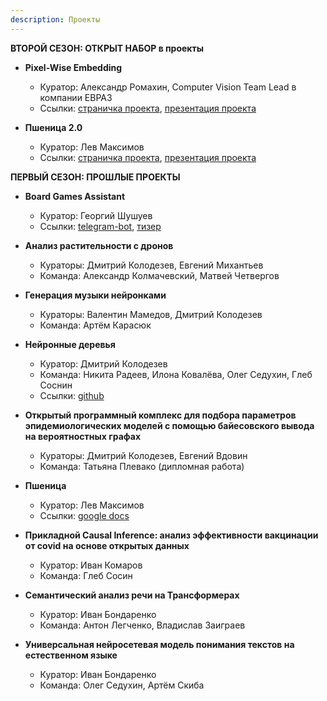 ```yaml
---
description: Проекты
---
```


**ВТОРОЙ СЕЗОН: ОТКРЫТ НАБОР в проекты**
* **Pixel-Wise Embedding**
  * Куратор: Александр Ромахин, Computer Vision Team Lead в компании ЕВРАЗ
  * Ссылки: [страничка проекта](projects/pixelwiseemb.md), [презентация проекта](https://docs.google.com/presentation/d/1IopWWRSgE1p5IqQ6hsQ7Cg6RaduEW_UJFlEfOeZWWaA/edit?usp=sharing)

* **Пшеница 2.0**
  * Куратор: Лев Максимов
  * Ссылки: [страничка проекта](projects/wheat.md), [презентация проекта](https://docs.google.com/presentation/d/1Ksq48RCX6Bh7EqvyP4rI2DeR335Y_myq37bWRuszXdM/edit#slide=id.g15435ce8eb0_1_279)

**ПЕРВЫЙ СЕЗОН: ПРОШЛЫЕ ПРОЕКТЫ**

* **Board Games Assistant**
  * Куратор: Георгий Шушуев
  * Ссылки: [telegram-bot](https://t.me/BoardGameAssistantBot), [тизер](https://youtu.be/-TE2cudI-aM)

* **Анализ растительности с дронов**
  * Кураторы: Дмитрий Колодезев, Евгений Михантьев
  * Команда: Александр Колмачевский, Матвей Четвергов 

* **Генерация музыки нейронками**
  * Кураторы: Валентин Мамедов, Дмитрий Колодезев
  * Команда: Артём Карасюк

* **Нейронные деревья**
  * Куратор: Дмитрий Колодезев
  * Команда: Никита Радеев, Илона Ковалёва, Олег Седухин, Глеб Соснин
  * Ссылки: [github](https://github.com/open-data-science-lab/neurotrees)

* **Открытый программный комплекс для подбора параметров эпидемиологических моделей с помощью байесовского вывода на вероятностных графах**
  * Кураторы: Дмитрий Колодезев, Евгений Вдовин
  * Команда: Татьяна Плевако (дипломная работа)

* **Пшеница**
  * Куратор: Лев Максимов
  * Ссылки: [google docs](https://docs.google.com/document/d/1BCveZuYxxQNBRDB09I3sZ7Fy2ZiAEkZaWDZQqZvsKQk/edit)

* **Прикладной Causal Inference: анализ эффективности вакцинации от covid на основе открытых данных**
  * Куратор: Иван Комаров 
  * Команда: Глеб Сосин

* **Cемантический анализ речи на Трансформерах**
  * Куратор: Иван Бондаренко
  * Команда: Антон Легченко, Владислав Заиграев

* **Универсальная нейросетевая модель понимания текстов на естественном языке**
  * Куратор: Иван Бондаренко
  * Команда: Олег Седухин, Артём Скиба








